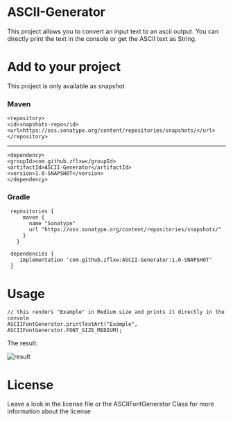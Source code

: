 # ASCII-Generator
This project allows you to convert an input text to an ascii output. You can directly print the text in the console or get the ASCII text as String. 

# Add to your project

This project is only available as snapshot

### Maven

    <repository>
    <id>snapshots-repo</id>
    <url>https://oss.sonatype.org/content/repositories/snapshots/</url>
    </repository>

****

    <dependency>
    <groupId>com.github.zflxw</groupId>
    <artifactId>ASCII-Generator</artifactId>
    <version>1.0-SNAPSHOT</version>
    </dependency>

### Gradle
  
     repositories {
         maven {
           name "Sonatype"
           url "https://oss.sonatype.org/content/repositories/snapshots/"
         }
       }
    
     dependencies {
        implementation 'com.github.zflxw:ASCII-Generator:1.0-SNAPSHOT'
     }


# Usage
    // this renders "Example" in Medium size and prints it directly in the console
    ASCIIFontGenerator.printTextArt("Example", ASCIIFontGenerator.FONT_SIZE_MEDIUM);
 
The result:

![result](https://cdn.discordapp.com/attachments/722499400953233470/792880337071898655/unknown.png)

# License
Leave a look in the license file or the ASCIIFontGenerator Class for more information about the license
